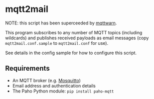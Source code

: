 # mqtt2mail


NOTE: this script has been superceeded by [mqttwarn](https://github.com/jpmens/mqttwarn).


This program subscribes to any number of MQTT topics (including wildcards) and publishes received payloads as email messages (copy `mqtt2mail.conf.sample` to `mqtt2mail.conf` for use). 

See details in the config sample for how to configure this script.

## Requirements

* An MQTT broker (e.g. [Mosquitto](http://mosquitto.org))
* Email address and authentication details
* The Paho Python module: `pip install paho-mqtt`

